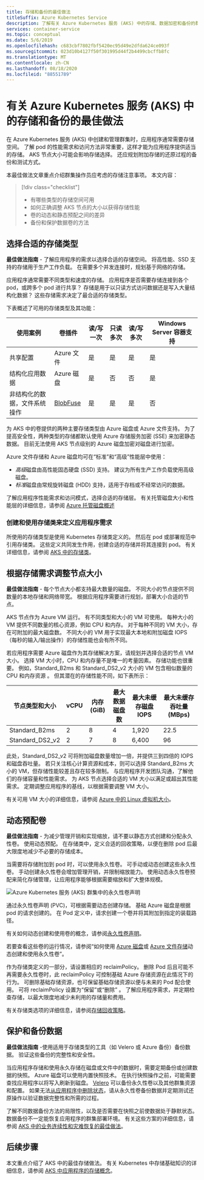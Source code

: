 ```yaml
---
title: 存储和备份的最佳做法
titleSuffix: Azure Kubernetes Service
description: 了解有关 Azure Kubernetes 服务 (AKS) 中的存储、数据加密和备份的群集操作员最佳做法
services: container-service
ms.topic: conceptual
ms.date: 5/6/2019
ms.openlocfilehash: c683cbf7802fbf5420ec95d49e2dfda624ce093f
ms.sourcegitcommit: 023d10b4127f50f301995d44f2b4499cbcffb8fc
ms.translationtype: MT
ms.contentlocale: zh-CN
ms.lasthandoff: 08/18/2020
ms.locfileid: "88551789"
---
```

# <a name="best-practices-for-storage-and-backups-in-azure-kubernetes-service-aks"></a>有关 Azure Kubernetes 服务 (AKS) 中的存储和备份的最佳做法

在 Azure Kubernetes 服务 (AKS) 中创建和管理群集时，应用程序通常需要存储空间。 了解 pod 的性能需求和访问方法非常重要，这样才能为应用程序提供适当的存储。 AKS 节点大小可能会影响存储选择。 还应规划附加存储的还原过程的备份和测试方式。

本最佳做法文章重点介绍群集操作员应考虑的存储注意事项。 本文内容：

> [!div class="checklist"]
> * 有哪些类型的存储空间可用
> * 如何正确调整 AKS 节点的大小以获得存储性能
> * 卷的动态和静态预配之间的差异
> * 备份和保护数据卷的方法

## <a name="choose-the-appropriate-storage-type"></a>选择合适的存储类型

**最佳做法指南** - 了解应用程序的需求以选择合适的存储空间。 将高性能、SSD 支持的存储用于生产工作负载。 在需要多个并发连接时，规划基于网络的存储。

应用程序通常需要不同类型和速度的存储。 应用程序是否需要存储连接到各个 pod，或跨多个 pod 进行共享？ 存储是用于以只读方式访问数据还是写入大量结构化数据？ 这些存储需求决定了最合适的存储类型。

下表概述了可用的存储类型及其功能：

| 使用案例 | 卷插件 | 读/写一次 | 只读多次 | 读/写多次 | Windows Server 容器支持 |
|----------|---------------|-----------------|----------------|-----------------|--------------------|
| 共享配置       | Azure 文件   | 是 | 是 | 是 | 是 |
| 结构化应用数据        | Azure 磁盘   | 是 | 否  | 否  | 是 |
| 非结构化的数据，文件系统操作 | [BlobFuse][blobfuse] | 是 | 是 | 是 | 否 |

为 AKS 中的卷提供的两种主要存储类型由 Azure 磁盘或 Azure 文件支持。 为了提高安全性，两种类型的存储都默认使用 Azure 存储服务加密 (SSE) 来加密静态数据。 目前无法使用 AKS 节点级别的 Azure 磁盘加密对磁盘进行加密。

Azure 文件存储和 Azure 磁盘均可在“标准”和“高级”性能层中使用：

- *高级*磁盘由高性能固态硬盘 (SSD) 支持。 建议为所有生产工作负载使用高级磁盘。
- *标准*磁盘由常规旋转磁盘 (HDD) 支持，适用于存档或不经常访问的数据。

了解应用程序性能需求和访问模式，选择合适的存储层。 有关托管磁盘大小和性能层的详细信息，请参阅 [Azure 托管磁盘概述][managed-disks]

### <a name="create-and-use-storage-classes-to-define-application-needs"></a>创建和使用存储类来定义应用程序需求

所使用的存储类型是使用 Kubernetes 存储类定义的。 然后在 pod 或部署规范中引用存储类。 这些定义共同发生作用，创建合适的存储并将其连接到 pod。 有关详细信息，请参阅 [AKS 中的存储类][aks-concepts-storage-classes]。

## <a name="size-the-nodes-for-storage-needs"></a>根据存储需求调整节点大小

**最佳做法指南** - 每个节点大小都支持最大数量的磁盘。 不同大小的节点提供不同数量的本地存储和网络带宽。 根据应用程序需要进行规划，部署大小合适的节点。

AKS 节点作为 Azure VM 运行。 有不同类型和大小的 VM 可使用。 每种大小的 VM 提供不同数量的核心资源，例如 CPU 和内存。 对于每种不同的 VM 大小，存在可附加的最大磁盘数。 不同大小的 VM 用于实现最大本地和附加磁盘 IOPS（每秒的输入/输出操作）的存储性能也会有所不同。

若应用程序需要 Azure 磁盘作为其存储解决方案，请规划并选择合适的节点 VM 大小。 选择 VM 大小时，CPU 和内存量不是唯一的考量因素。 存储功能也很重要。 例如，Standard_B2ms 和 Standard_DS2_v2 大小的 VM 包含相似数量的 CPU 和内存资源 。 但其潜在的存储性能不同，如下表所示：

| 节点类型和大小 | vCPU | 内存 (GiB) | 最大数据磁盘数 | 最大未缓存磁盘 IOPS | 最大未缓存吞吐量 (MBps) |
|--------------------|------|--------------|----------------|------------------------|--------------------------------|
| Standard_B2ms      | 2    | 8            | 4              | 1,920                  | 22.5                           |
| Standard_DS2_v2    | 2    | 7            | 8              | 6,400                  | 96                             |

此处，Standard_DS2_v2 可将附加磁盘数量增加一倍，并提供三到四倍的 IOPS 和磁盘吞吐量。 若只关注核心计算资源和成本，则可以选择 Standard_B2ms 大小的 VM，但存储性能较差且存在较多限制。 与应用程序开发团队沟通，了解他们的存储容量和性能需求。 为 AKS 节点选择合适的 VM 大小以满足或超出其性能需求。 定期调整应用程序的基线，以根据需要调整 VM 大小。

有关可用 VM 大小的详细信息，请参阅 [Azure 中的 Linux 虚拟机大小][vm-sizes]。

## <a name="dynamically-provision-volumes"></a>动态预配卷

**最佳做法指南** - 为减少管理开销和实现缩放，请不要以静态方式创建和分配永久性卷。 使用动态预配。 在存储类中，定义合适的回收策略，以便在删除 pod 后最大限度地减少不必要的存储成本。

当需要将存储附加到 pod 时，可以使用永久性卷。 可手动或动态创建这些永久性卷。 手动创建永久性卷会增加管理开销，并限制缩放能力。 使用动态永久性卷预配来简化存储管理，让应用程序能够根据需要缩放和扩大整体规模。

![Azure Kubernetes 服务 (AKS) 群集中的永久性卷声明](media/concepts-storage/persistent-volume-claims.png)

通过永久性卷声明 (PVC)，可根据需要动态创建存储。 基础 Azure 磁盘是根据 pod 的请求创建的。 在 Pod 定义中，请求创建一个卷并将其附加到指定的装载路径。

有关如何动态创建和使用卷的概念，请参阅[永久性卷声明][aks-concepts-storage-pvcs]。

若要查看这些卷的运行情况，请参阅“如何使用 [Azure 磁盘][dynamic-disks]或 [Azure 文件存储][dynamic-files]动态创建和使用永久性卷”。

作为存储类定义的一部分，请设置相应的 reclaimPolicy。 删除 Pod 后且可能不再需要永久性卷时，此 reclaimPolicy 可控制基础 Azure 存储资源在此情况下的行为。 可删除基础存储资源，也可保留基础存储资源以便与未来的 Pod 配合使用。 可将 reclaimPolicy 设置为“保留”或“删除” 。 了解应用程序需求，并定期检查存储，以最大限度地减少未利用的存储量和费用。

有关存储类选项的详细信息，请参阅[存储回收策略][reclaim-policy]。

## <a name="secure-and-back-up-your-data"></a>保护和备份数据

**最佳做法指南** -使用适用于存储类型的工具（如 Velero 或 Azure 备份）备份数据。 验证这些备份的完整性和安全性。

当应用程序存储和使用永久存储在磁盘或文件中的数据时，需要定期备份或创建数据的快照。 Azure 磁盘可以使用内置快照技术。 在执行快照操作之前，可能需要查找应用程序以将写入刷新到磁盘。 [Velero][velero] 可以备份永久性卷以及其他群集资源和配置。 如果无法[从应用程序中删除状态][remove-state]，请从永久性卷备份数据并定期测试还原操作以验证数据完整性和所需的过程。

了解不同数据备份方法的局限性，以及是否需要在快照之前使数据处于静默状态。 数据备份不一定能恢复应用程序的群集部署环境。 有关这些方案的详细信息，请参阅 [AKS 中的业务连续性和灾难恢复的最佳做法][best-practices-multi-region]。

## <a name="next-steps"></a>后续步骤

本文重点介绍了 AKS 中的最佳存储做法。 有关 Kubernetes 中存储基础知识的详细信息，请参阅 [AKS 中应用程序的存储概念][aks-concepts-storage]。

<!-- LINKS - External -->
[velero]: https://github.com/heptio/velero
[blobfuse]: https://github.com/Azure/azure-storage-fuse

<!-- LINKS - Internal -->
[aks-concepts-storage]: concepts-storage.md
[vm-sizes]: ../virtual-machines/sizes.md
[dynamic-disks]: azure-disks-dynamic-pv.md
[dynamic-files]: azure-files-dynamic-pv.md
[reclaim-policy]: concepts-storage.md#storage-classes
[aks-concepts-storage-pvcs]: concepts-storage.md#persistent-volume-claims
[aks-concepts-storage-classes]: concepts-storage.md#storage-classes
[managed-disks]: ../virtual-machines/linux/managed-disks-overview.md
[best-practices-multi-region]: operator-best-practices-multi-region.md
[remove-state]: operator-best-practices-multi-region.md#remove-service-state-from-inside-containers
